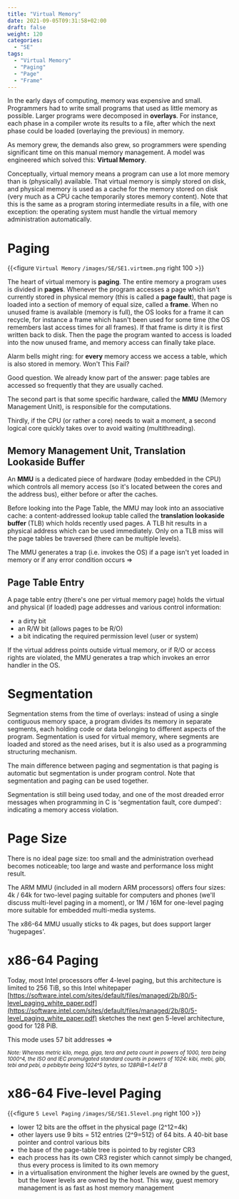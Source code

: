 ```yaml
---
title: "Virtual Memory"
date: 2021-09-05T09:31:58+02:00
draft: false
weight: 120
categories:
  - "SE"
tags:
  - "Virtual Memory"
  - "Paging"
  - "Page"
  - "Frame"
---
```

In the early days of computing, memory was expensive and small. Programmers had to write small programs that used as little memory as possible. Larger programs were decomposed in **overlays**. For instance, each phase in a compiler wrote its results to a file, after which the next phase could be loaded (overlaying the previous) in memory.

As memory grew, the demands also grew, so programmers were spending significant time on this manual memory management. A model was engineered which solved this: **Virtual Memory**.

Conceptually, virtual memory means a program can use a lot more memory than is (physically) available. That virtual memory is simply stored on disk, and physical memory is used as a cache for the memory stored on disk (very much as a CPU cache temporarily stores memory content). Note that this is the same as a program storing intermediate results in a file, with one exception: the operating system must handle the virtual memory administration automatically.

# Paging

{{<figure `Virtual Memory` `/images/SE/SE1.virtmem.png` right 100 >}}

The heart of virtual memory is **paging**. The entire memory a program uses is divided in **pages**. Whenever the program accesses a page which isn't currently stored in physical memory (this is called a **page fault**), that page is loaded into a section of memory of equal size, called a **frame**. When no unused frame is available (memory is full), the OS looks for a frame it can recycle, for instance a frame which hasn't been used for some time (the OS remembers last access times for all frames). If that frame is dirty it is first written back to disk. Then the page the program wanted to access is loaded into the now unused frame, and memory access can finally take place. 

Alarm bells might ring: for **every** memory access we access a table, which is also stored in memory. Won't This Fail?

Good question. We already know part of the answer: page tables are accessed so frequently that they are usually cached.

The second part is that some specific hardware, called the **MMU** (Memory Management Unit), is responsible for the computations.

Thirdly, if the CPU (or rather a core) needs to wait a moment, a second logical core quickly takes over to avoid waiting (multithreading).

## Memory Management Unit, Translation Lookaside Buffer

An **MMU** is a dedicated piece of hardware (today embedded in the CPU) which controls all memory access (so it's located between the cores and the address bus), either before or after the caches.

Before looking into the Page Table, the MMU may look into an associative cache: a content-addressed lookup table called the **translation lookaside buffer** (TLB) which holds recently used pages. A TLB hit results in a physical address which can be used immediately. Only on a TLB miss will the page tables be traversed (there can be multiple levels).

The MMU generates a trap (i.e. invokes the OS) if a page isn't yet loaded in memory or if any error condition occurs =>

## Page Table Entry

A page table entry (there's one per virtual memory page) holds the virtual and physical (if loaded) page addresses and various control information:

* a dirty bit
* an R/W bit (allows pages to be R/O)
* a bit indicating the required permission level (user or system)


If the virtual address points outside virtual memory, or if R/O or access rights are violated, the MMU generates a trap which invokes an error handler in the OS.

# Segmentation

Segmentation stems from the time of overlays: instead of using a single contiguous memory space, a program divides its memory in separate segments, each holding code or data belonging to different aspects of the program. Segmentation is used for virtual memory, where segments are loaded and stored as the need arises, but it is also used as a programming structuring mechanism. 

The main difference between paging and segmentation is that paging is automatic but segmentation is under program control. Note that segmentation and paging can be used together.

Segmentation is still being used today, and one of the most dreaded error messages when programming in C is 'segmentation fault, core dumped': indicating a memory access violation.

# Page Size

There is no ideal page size: too small and the administration overhead becomes noticeable; too large and waste and performance loss might result.

The ARM MMU (included in all modern ARM processors) offers four sizes: 4k / 64k for two-level paging suitable for computers and phones (we'll discuss multi-level paging in a moment), or 1M / 16M for one-level paging more suitable for embedded multi-media systems.

The x86-64 MMU usually sticks to 4k pages, but does support larger 'hugepages'.

# x86-64 Paging

Today, most Intel processors offer 4-level paging, but this architecture is limited to 256 TiB, so this Intel whitepaper [https://software.intel.com/sites/default/files/managed/2b/80/5-level_paging_white_paper.pdf](https://software.intel.com/sites/default/files/managed/2b/80/5-level_paging_white_paper.pdf) sketches the next gen 5-level architecture, good for 128 PiB.

This mode uses 57 bit addresses =>

<small>*Note: Whereas metric kilo, mega, giga, tera and peta count in powers of 1000, tera being 1000^4, the ISO and IEC promulgated standard counts in powers of 1024: kibi, mebi, gibi, tebi and pebi, a pebibyte being 1024^5 bytes, so 128PiB=1.4e17 B*</small>

# x86-64 Five-level Paging

{{<figure `5 Level Paging` `/images/SE/SE1.5level.png` right 100 >}}

* lower 12 bits are the offset in the physical page (2^12=4k)
* other layers use 9 bits = 512 entries (2^9=512) of 64 bits. A 40-bit base pointer and control various bits
* the base of the page-table tree is pointed to by register CR3
* each process has its own CR3 register which cannot simply be changed, thus every process is limited to its own memory
* in a virtualisation environment the higher levels are owned by the guest, but the lower levels are owned by the host. This way, guest memory management is as fast as host memory management 



